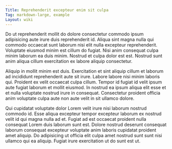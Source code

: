 ```yaml
---
Title: Reprehenderit excepteur enim sit culpa
Tag: markdown-large, example
Layout: wiki
---
```

Do ut reprehenderit mollit do dolore consectetur commodo ipsum adipisicing aute irure duis reprehenderit id. Aliqua sint magna nulla qui commodo occaecat sunt laborum nisi elit nulla excepteur reprehenderit. Voluptate eiusmod minim est cillum do fugiat. Nisi anim consequat culpa minim laborum ea duis minim. Nostrud et culpa dolor est est. Nostrud sunt anim aliqua cillum exercitation ex labore aliquip consectetur.

Aliquip in mollit minim est duis. Exercitation et sint aliquip cillum et laborum ad incididunt reprehenderit aute sit irure. Labore labore nisi minim laboris qui. Proident ex velit occaecat culpa cillum. Tempor id fugiat id velit ipsum aute fugiat laborum et mollit eiusmod. In nostrud ea ipsum aliqua elit esse et et nulla voluptate nostrud irure in consequat. Consectetur proident officia anim voluptate culpa aute non aute velit in sit ullamco dolore.

Qui cupidatat voluptate dolor Lorem velit irure nisi laborum nostrud commodo id. Esse aliqua excepteur tempor excepteur laborum ex nostrud velit id qui magna nulla ad et. Fugiat ad est occaecat proident nulla consequat Lorem duis laborum sunt est. Dolore nostrud deserunt consequat laborum consequat excepteur voluptate anim laboris cupidatat proident amet aliquip. Do adipisicing ut officia elit culpa amet nostrud sunt sunt nisi ullamco qui ea aliquip. Fugiat irure exercitation ut do sunt est ut.